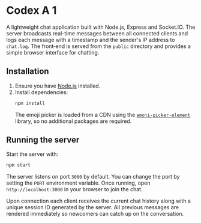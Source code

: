 # Codex A 1

A lightweight chat application built with Node.js, Express and Socket.IO. The server broadcasts real-time messages between all connected clients and logs each message with a timestamp and the sender's IP address to `chat.log`. The front‑end is served from the `public` directory and provides a simple browser interface for chatting.

## Installation

1. Ensure you have [Node.js](https://nodejs.org/) installed.
2. Install dependencies:
   ```bash
   npm install
   ```
   The emoji picker is loaded from a CDN using the
   [`emoji-picker-element`](https://github.com/nolanlawson/emoji-picker-element)
   library, so no additional packages are required.

## Running the server

Start the server with:
```bash
npm start
```
The server listens on port `3000` by default. You can change the port by setting the `PORT` environment variable. Once running, open `http://localhost:3000` in your browser to join the chat.

Upon connection each client receives the current chat history along with a
unique session ID generated by the server. All previous messages are rendered
immediately so newcomers can catch up on the conversation.
